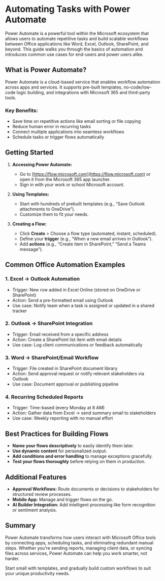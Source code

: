 # Automating Tasks with Power Automate

Power Automate is a powerful tool within the Microsoft ecosystem that allows users to automate repetitive tasks and build scalable workflows between Office applications like Word, Excel, Outlook, SharePoint, and beyond. This guide walks you through the basics of automation and introduces common use cases for end-users and power users alike.

## What is Power Automate?

Power Automate is a cloud-based service that enables workflow automation across apps and services. It supports pre-built templates, no-code/low-code logic building, and integrations with Microsoft 365 and third-party tools.

### Key Benefits:
- Save time on repetitive actions like email sorting or file copying
- Reduce human error in recurring tasks
- Connect multiple applications into seamless workflows
- Schedule tasks or trigger flows automatically

## Getting Started

1. **Accessing Power Automate:**
   - Go to [https://flow.microsoft.com](https://flow.microsoft.com) or open it from the Microsoft 365 app launcher.
   - Sign in with your work or school Microsoft account.

2. **Using Templates:**
   - Start with hundreds of prebuilt templates (e.g., “Save Outlook attachments to OneDrive”).
   - Customize them to fit your needs.

3. **Creating a Flow:**
   - Click **Create** > Choose a flow type (automated, instant, scheduled).
   - Define your **trigger** (e.g., “When a new email arrives in Outlook”).
   - Add **actions** (e.g., “Create item in SharePoint,” “Send a Teams message”).

## Common Office Automation Examples

### 1. **Excel → Outlook Automation**
   - Trigger: New row added in Excel Online (stored on OneDrive or SharePoint)
   - Action: Send a pre-formatted email using Outlook
   - Use case: Notify team when a task is assigned or updated in a shared tracker

### 2. **Outlook → SharePoint Integration**
   - Trigger: Email received from a specific address
   - Action: Create a SharePoint list item with email details
   - Use case: Log client communications or feedback automatically

### 3. **Word → SharePoint/Email Workflow**
   - Trigger: File created in SharePoint document library
   - Action: Send approval request or notify relevant stakeholders via Outlook
   - Use case: Document approval or publishing pipeline

### 4. **Recurring Scheduled Reports**
   - Trigger: Time-based (every Monday at 8 AM)
   - Action: Gather data from Excel → send summary email to stakeholders
   - Use case: Weekly reporting with no manual effort

## Best Practices for Building Flows

- **Name your flows descriptively** to easily identify them later.
- **Use dynamic content** for personalized output.
- **Add conditions and error handling** to manage exceptions gracefully.
- **Test your flows thoroughly** before relying on them in production.

## Additional Features

- **Approval Workflows:** Route documents or decisions to stakeholders for structured review processes.
- **Mobile App:** Manage and trigger flows on the go.
- **AI Builder Integration:** Add intelligent processing like form recognition or sentiment analysis.

## Summary

Power Automate transforms how users interact with Microsoft Office tools by connecting apps, scheduling tasks, and eliminating redundant manual steps. Whether you're sending reports, managing client data, or syncing files across services, Power Automate can help you work smarter, not harder.

Start small with templates, and gradually build custom workflows to suit your unique productivity needs.

